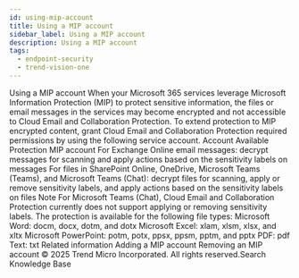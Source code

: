 ```yaml
---
id: using-mip-account
title: Using a MIP account
sidebar_label: Using a MIP account
description: Using a MIP account
tags:
  - endpoint-security
  - trend-vision-one
---
```


 Using a MIP account When your Microsoft 365 services leverage Microsoft Information Protection (MIP) to protect sensitive information, the files or email messages in the services may become encrypted and not accessible to Cloud Email and Collaboration Protection. To extend protection to MIP encrypted content, grant Cloud Email and Collaboration Protection required permissions by using the following service account. Account Available Protection MIP account For Exchange Online email messages: decrypt messages for scanning and apply actions based on the sensitivity labels on messages For files in SharePoint Online, OneDrive, Microsoft Teams (Teams), and Microsoft Teams (Chat): decrypt files for scanning, apply or remove sensitivity labels, and apply actions based on the sensitivity labels on files Note For Microsoft Teams (Chat), Cloud Email and Collaboration Protection currently does not support applying or removing sensitivity labels. The protection is available for the following file types: Microsoft Word: docm, docx, dotm, and dotx Microsoft Excel: xlam, xlsm, xlsx, and xltx Microsoft PowerPoint: potm, potx, ppsx, ppsm, pptm, and pptx PDF: pdf Text: txt Related information Adding a MIP account Removing an MIP account © 2025 Trend Micro Incorporated. All rights reserved.Search Knowledge Base